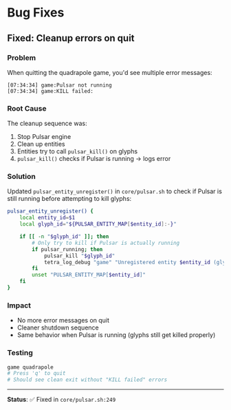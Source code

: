 # Bug Fixes

## Fixed: Cleanup errors on quit

### Problem
When quitting the quadrapole game, you'd see multiple error messages:
```
[07:34:34] game:Pulsar not running
[07:34:34] game:KILL failed:
```

### Root Cause
The cleanup sequence was:
1. Stop Pulsar engine
2. Clean up entities
3. Entities try to call `pulsar_kill()` on glyphs
4. `pulsar_kill()` checks if Pulsar is running → logs error

### Solution
Updated `pulsar_entity_unregister()` in `core/pulsar.sh` to check if Pulsar is still running before attempting to kill glyphs:

```bash
pulsar_entity_unregister() {
    local entity_id=$1
    local glyph_id="${PULSAR_ENTITY_MAP[$entity_id]:-}"

    if [[ -n "$glyph_id" ]]; then
        # Only try to kill if Pulsar is actually running
        if pulsar_running; then
            pulsar_kill "$glyph_id"
            tetra_log_debug "game" "Unregistered entity $entity_id (glyph $glyph_id)"
        fi
        unset "PULSAR_ENTITY_MAP[$entity_id]"
    fi
}
```

### Impact
- No more error messages on quit
- Cleaner shutdown sequence
- Same behavior when Pulsar is running (glyphs still get killed properly)

### Testing
```bash
game quadrapole
# Press 'q' to quit
# Should see clean exit without "KILL failed" errors
```

---

**Status**: ✅ Fixed in `core/pulsar.sh:249`
